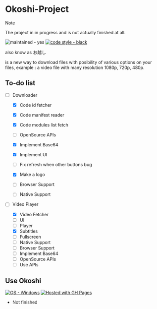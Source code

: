 # Okoshi-Project
> [!NOTE]
> The project in in progress and is not actually finished at all.

![maintained - yes](https://img.shields.io/badge/maintained-yes-blue) [![code style - black](https://img.shields.io/badge/code_style-black-blue)](https://black.readthedocs.io/ "Go to Black homepage")



also know as お越し

is a new way to download files with posibility of various options on your files, example : a video file with many resolution 1080p, 720p, 480p. 


## To-do list

- [ ] Downloader

  - [X] Code id fetcher
  - [X] Code manifest reader
  - [X] Code modules list fetch
  - [ ] OpenSource APIs
  - [X] Implement Base64
  - [X] Implement UI    
  - [ ] Fix refresh when other buttons bug
  - [X] Make a logo
  - [ ] Browser Support
  - [ ] Native Support

      
- [ ] Video Player

  - [X] Video Fetcher
  - [ ] UI
  - [ ] Player
  - [X] Subtitles
  - [ ] Fullscreen
  - [ ] Native Support
  - [ ] Browser Support
  - [ ] Implement Base64
  - [ ] OpenSource APIs
  - [ ] Use APIs

## Use Okoshi
[![OS - Windows](https://img.shields.io/badge/OS-Windows-blue?logo=windows&logoColor=white)](https://www.microsoft.com/ "Go to Microsoft homepage") [![Hosted with GH Pages](https://img.shields.io/badge/Hosted_with-GitHub_Pages-blue?logo=github&logoColor=white)](https://pages.github.com/ "Go to GitHub Pages homepage")

- Not finished

